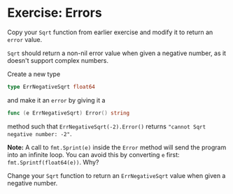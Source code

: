 # Exercise: Errors

Copy your `Sqrt` function from earlier exercise and modify it to return an `error` value.

`Sqrt` should return a non-nil error value when given a negative number, as it doesn't support complex numbers.

Create a new type

```go
type ErrNegativeSqrt float64
```

and make it an `error` by giving it a

```go
func (e ErrNegativeSqrt) Error() string
```

method such that `ErrNegativeSqrt(-2).Error()` returns `"cannot Sqrt negative number: -2"`.

**Note:** A call to `fmt.Sprint(e)` inside the `Error` method will send the program into an infinite loop. You can avoid this by converting `e` first: `fmt.Sprintf(float64(e))`. Why?

Change your `Sqrt` function to return an `ErrNegativeSqrt` value when given a negative number.
